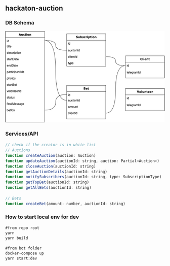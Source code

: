 ## hackaton-auction

### DB Schema
![](./docs/botBD.png)

### Services/API
```js
// check if the creator is in white list
// Auctions
function createAuction(auction: Auction)
function updateAuction(auctionId: string, auction: Partial<Auction>)
function closeAuction(auctionId: string)
function getAuctionDetails(auctionId: string)
function notifySubscribers(auctionId: string, type: SubscriptionType)
function getTopBet(auctionId: string)
function getAllBets(auctionId: string)

// Bets
function createBet(amount: number, auctionId: string)
```

### How to start local env for dev
```shell
#from repo root
yarn
yarn build

#from bot folder
docker-compose up
yarn start:dev
```